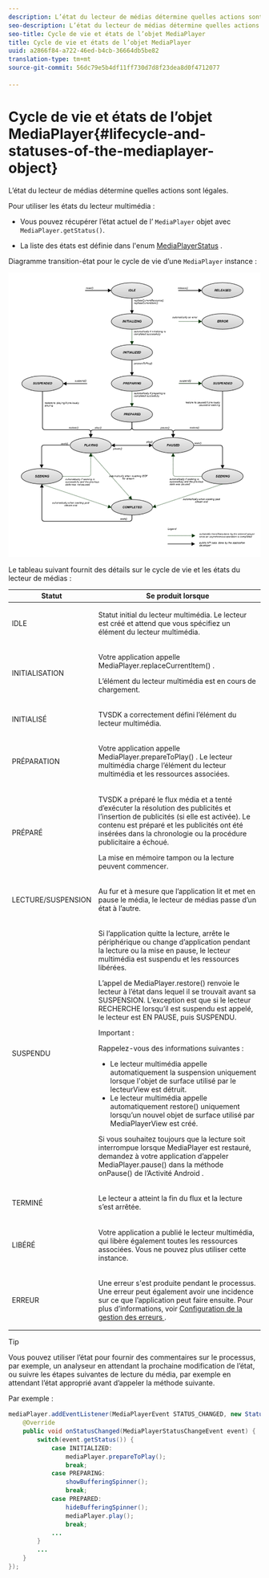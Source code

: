 ```yaml
---
description: L’état du lecteur de médias détermine quelles actions sont légales.
seo-description: L’état du lecteur de médias détermine quelles actions sont légales.
seo-title: Cycle de vie et états de l’objet MediaPlayer
title: Cycle de vie et états de l’objet MediaPlayer
uuid: a2866f84-a722-46ed-b4cb-36664db5be82
translation-type: tm+mt
source-git-commit: 56dc79e5b4df11ff730d7d8f23dea8d0f4712077

---
```



# Cycle de vie et états de l’objet MediaPlayer{#lifecycle-and-statuses-of-the-mediaplayer-object}

L’état du lecteur de médias détermine quelles actions sont légales.

Pour utiliser les états du lecteur multimédia :

* Vous pouvez récupérer l’état actuel de l’ `MediaPlayer` objet avec `MediaPlayer.getStatus()`.

* La liste des états est définie dans l&#39;enum [MediaPlayerStatus](https://help.adobe.com/en_US/primetime/api/psdk/javadoc_2.5/com/adobe/mediacore/MediaPlayerStatus.html) .

Diagramme transition-état pour le cycle de vie d’une `MediaPlayer` instance :

<!--<a id="fig_A6425F24C7734DC681D992859D2A6743"></a>-->

![](assets/media_player_statuses.png)

Le tableau suivant fournit des détails sur le cycle de vie et les états du lecteur de médias :

<table id="table_82757A0043EB4AACA474E6B30326A6B7"> 
 <thead> 
  <tr> 
   <th colname="col1" class="entry"> Statut </th> 
   <th colname="col2" class="entry"> Se produit lorsque </th> 
  </tr> 
 </thead>
 <tbody> 
  <tr> 
   <td colname="col1"> IDLE </td> 
   <td colname="col2"> <p>Statut initial du lecteur multimédia. Le lecteur est créé et attend que vous spécifiez un élément du lecteur multimédia. </p> </td> 
  </tr> 
  <tr> 
   <td colname="col1"> INITIALISATION </td> 
   <td colname="col2"> <p>Votre application appelle <span class="codeph"> MediaPlayer.replaceCurrentItem() </span>. </p> <p>L’élément du lecteur multimédia est en cours de chargement. </p> </td> 
  </tr> 
  <tr> 
   <td colname="col1"> INITIALISÉ </td> 
   <td colname="col2"> <p>TVSDK a correctement défini l’élément du lecteur multimédia. </p> </td> 
  </tr> 
  <tr> 
   <td colname="col1"> PRÉPARATION </td> 
   <td colname="col2"> <p>Votre application appelle <span class="codeph"> MediaPlayer.prepareToPlay() </span>. Le lecteur multimédia charge l’élément du lecteur multimédia et les ressources associées. </p> </td> 
  </tr> 
  <tr> 
   <td colname="col1"> PRÉPARÉ </td> 
   <td colname="col2"> <p>TVSDK a préparé le flux média et a tenté d’exécuter la résolution des publicités et l’insertion de publicités (si elle est activée). Le contenu est préparé et les publicités ont été insérées dans la chronologie ou la procédure publicitaire a échoué. </p> <p>La mise en mémoire tampon ou la lecture peuvent commencer. </p> </td> 
  </tr> 
  <tr> 
   <td colname="col1"> LECTURE/SUSPENSION </td> 
   <td colname="col2"> <p>Au fur et à mesure que l’application lit et met en pause le média, le lecteur de médias passe d’un état à l’autre. </p> </td> 
  </tr> 
  <tr> 
   <td colname="col1"> SUSPENDU </td> 
   <td colname="col2"> <p>Si l’application quitte la lecture, arrête le périphérique ou change d’application pendant la lecture ou la mise en pause, le lecteur multimédia est suspendu et les ressources libérées. </p> <p>L’appel de <span class="codeph"> MediaPlayer.restore() </span> renvoie le lecteur à l’état dans lequel il se trouvait avant sa SUSPENSION. L’exception est que si le lecteur RECHERCHE lorsqu’il est suspendu est appelé, le lecteur est EN PAUSE, puis SUSPENDU. </p> <p>Important :  <p>Rappelez-vous des informations suivantes : 
      <ul id="ul_1B21668994D1474AAA0BE839E0D69B00"> 
       <li id="li_08459A3AB03C45588D73FA162C27A56C">Le <span class="codeph"> lecteur multimédia </span> appelle automatiquement <span class="codeph"> la suspension uniquement lorsque l'objet de surface utilisé par le </span> lecteurView <span class="codeph"> </span> est détruit. </li> 
       <li id="li_B9926AA2E7B9441490F37D24AE2678A1">Le <span class="codeph"> lecteur multimédia </span> appelle automatiquement <span class="codeph"> restore() </span> uniquement lorsqu’un nouvel objet de surface utilisé par <span class="codeph"> MediaPlayerView </span> est créé. </li> 
      </ul> </p> </p> <p>Si vous souhaitez toujours que la lecture soit interrompue lorsque MediaPlayer est restauré, demandez à votre application d’appeler <span class="codeph"> MediaPlayer.pause() </span> dans la <span class="codeph"> méthode onPause() de l’Activité Android </span> . </p> </td> 
  </tr> 
  <tr> 
   <td colname="col1"> TERMINÉ </td> 
   <td colname="col2"> <p>Le lecteur a atteint la fin du flux et la lecture s’est arrêtée. </p> </td> 
  </tr> 
  <tr> 
   <td colname="col1"> LIBÉRÉ </td> 
   <td colname="col2"> <p>Votre application a publié le lecteur multimédia, qui libère également toutes les ressources associées. Vous ne pouvez plus utiliser cette instance. </p> </td> 
  </tr> 
  <tr> 
   <td colname="col1"> ERREUR </td> 
   <td colname="col2"> <p>Une erreur s'est produite pendant le processus. Une erreur peut également avoir une incidence sur ce que l’application peut faire ensuite. Pour plus d’informations, voir <a href="../../../tvsdk-3x-android-prog/android-3x-content-playback-options-android2/android-3x-error-handling-set-up.md" format="dita" scope="local"> Configuration de la gestion des erreurs </a>. </p> </td> 
  </tr> 
 </tbody> 
</table>

>[!TIP]
>
>Vous pouvez utiliser l’état pour fournir des commentaires sur le processus, par exemple, un analyseur en attendant la prochaine modification de l’état, ou suivre les étapes suivantes de lecture du média, par exemple en attendant l’état approprié avant d’appeler la méthode suivante.

Par exemple :

```java
mediaPlayer.addEventListener(MediaPlayerEvent STATUS_CHANGED, new StatusChangeEventListener() { 
    @Override  
    public void onStatusChanged(MediaPlayerStatusChangeEvent event) { 
        switch(event.getStatus()) { 
            case INITIALIZED: 
                mediaPlayer.prepareToPlay(); 
                break; 
            case PREPARING: 
                showBufferingSpinner(); 
                break; 
            case PREPARED: 
                hideBufferingSpinner(); 
                mediaPlayer.play(); 
                break; 
            ...                
        } 
        ... 
    } 
}); 
```
